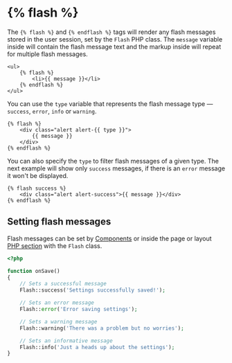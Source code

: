 # {% flash %}

The `{% flash %}` and `{% endflash %}` tags will render any flash messages stored in the user session, set by the `Flash` PHP class. The `message` variable inside will contain the flash message text and the markup inside will repeat for multiple flash messages.

```twig
<ul>
    {% flash %}
        <li>{{ message }}</li>
    {% endflash %}
</ul>
```

You can use the `type` variable that represents the flash message type &mdash; `success`, `error`, `info` or `warning`.

```twig
{% flash %}
    <div class="alert alert-{{ type }}">
        {{ message }}
    </div>
{% endflash %}
```

You can also specify the `type`  to filter flash messages of a given type. The next example will show only `success` messages, if there is an `error` message it won't be displayed.

```twig
{% flash success %}
    <div class="alert alert-success">{{ message }}</div>
{% endflash %}
```

## Setting flash messages

Flash messages can be set by [Components](../cms/components) or inside the page or layout [PHP section](../cms/themes#php-section) with the `Flash` class.

```php
<?php

function onSave()
{
    // Sets a successful message
    Flash::success('Settings successfully saved!');

    // Sets an error message
    Flash::error('Error saving settings');

    // Sets a warning message
    Flash::warning('There was a problem but no worries');

    // Sets an informative message
    Flash::info('Just a heads up about the settings');
}
```
